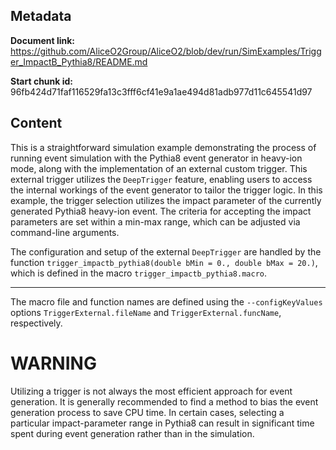 ## Metadata

**Document link:** https://github.com/AliceO2Group/AliceO2/blob/dev/run/SimExamples/Trigger_ImpactB_Pythia8/README.md

**Start chunk id:** 96fb424d71faf116529fa13c3fff6cf41e9a1ae494d81adb977d11c645541d97

## Content

This is a straightforward simulation example demonstrating the process of running event simulation with the Pythia8 event generator in heavy-ion mode, along with the implementation of an external custom trigger.
This external trigger utilizes the `DeepTrigger` feature, enabling users to access the internal workings of the event generator to tailor the trigger logic.
In this example, the trigger selection utilizes the impact parameter of the currently generated Pythia8 heavy-ion event.
The criteria for accepting the impact parameters are set within a min-max range, which can be adjusted via command-line arguments.

The configuration and setup of the external `DeepTrigger` are handled by the function `trigger_impactb_pythia8(double bMin = 0., double bMax = 20.)`, which is defined in the macro `trigger_impactb_pythia8.macro`.

---

The macro file and function names are defined using the `--configKeyValues` options `TriggerExternal.fileName` and `TriggerExternal.funcName`, respectively.

# WARNING
Utilizing a trigger is not always the most efficient approach for event generation.
It is generally recommended to find a method to bias the event generation process to save CPU time.
In certain cases, selecting a particular impact-parameter range in Pythia8 can result in significant time spent during event generation rather than in the simulation.